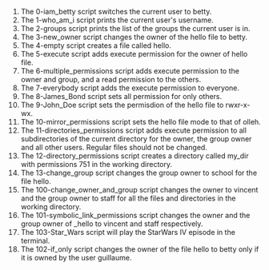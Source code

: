 1. The 0-iam_betty script switches the current user to betty.
2. The 1-who_am_i script prints the current user's username.
3. The 2-groups script prints the list of the groups the current user is in.
4. The 3-new_owner script changes the owner of the hello file to betty.
5. The 4-empty script creates a file called hello.
6. The 5-execute script adds execute permission for the owner of hello file.
7. The 6-multiple_permissions script adds execute permission to the owner and group, and a read permission to the others.
8. The 7-everybody script adds the execute permission to everyone.
9. The 8-James_Bond script sets all permission for only others.
10. The 9-John_Doe script sets the permisdion of the hello file to rwxr-x-wx.
11. The 10-mirror_permissions script sets the hello file mode to that of olleh.
12. The 11-directories_permissions script adds execute permission to all subdirectories of the current directory for the owner, the group owner and all other users. Regular files should not be changed.
13. The 12-directory_permissions script creates a directory called my_dir with permissions 751 in the working directory.
14. The 13-change_group script changes the group owner to school for the file hello.
15. The 100-change_owner_and_group script changes the owner to vincent and the group owner to staff for all the files and directories in the working directory.
16. The 101-symbolic_link_permissions script changes the owner and the group owner of _hello to vincent and staff respectively.
17. The 103-Star_Wars script will play the StarWars IV episode in the terminal.
18. The 102-if_only script changes the owner of the file hello to betty only if it is owned by the user guillaume.